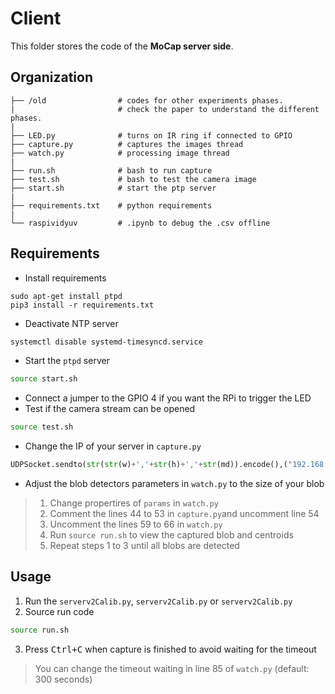# Client

This folder stores the code of the **MoCap server side**.

## Organization

    ├── /old                # codes for other experiments phases. 
    |                       # check the paper to understand the different phases.
    |
    ├── LED.py              # turns on IR ring if connected to GPIO
    ├── capture.py          # captures the images thread
    ├── watch.py            # processing image thread  
    |
    ├── run.sh              # bash to run capture
    ├── test.sh             # bash to test the camera image
    ├── start.sh            # start the ptp server
    |
    ├── requirements.txt    # python requirements
    |
    └── raspividyuv         # .ipynb to debug the .csv offline



## Requirements

- Install requirements
``` shell 
sudo apt-get install ptpd
pip3 install -r requirements.txt
```

- Deactivate NTP server
``` bash
systemctl disable systemd-timesyncd.service
```

- Start the `ptpd` server
``` bash
source start.sh
```
- Connect a jumper to the GPIO 4 if you want the RPi to trigger the LED
- Test if the camera stream can be opened
``` bash
source test.sh
```
- Change the IP of your server in  `capture.py`
``` python
UDPSocket.sendto(str(str(w)+','+str(h)+','+str(md)).encode(),("192.168.0.104", 8888))
```
- Adjust the blob detectors parameters in `watch.py` to the size of your blob
>    1) Change propertires of `params` in `watch.py`
>    1) Comment the lines 44 to 53 in `capture.py`and uncomment line 54
>    2) Uncomment the lines 59 to 66 in `watch.py`
>    3) Run `source run.sh` to view the captured blob and centroids
>    4) Repeat steps 1 to 3 until all blobs are detected


## Usage

1) Run the `serverv2Calib.py`, `serverv2Calib.py` or `serverv2Calib.py`
2) Source run code
``` bash
source run.sh
```
3) Press <kbd>Ctrl+C</kbd> when capture is finished to avoid waiting for the timeout
> You can change the timeout waiting in line 85 of `watch.py` (default: 300 seconds)


